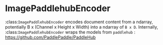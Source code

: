 # ImagePaddlehubEncoder

:class:`ImagePaddlehubEncoder` encodes document content from a ndarray, potentially B x (Channel x Height x Width) into a ndarray of `B x D`. Internally, :class:`ImagePaddlehubEncoder` wraps the models from `paddlehub` : https://github.com/PaddlePaddle/PaddleHub